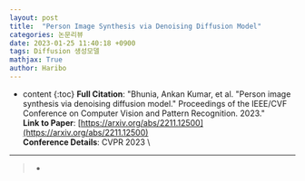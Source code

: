 ```yaml
---
layout: post
title:  "Person Image Synthesis via Denoising Diffusion Model"
categories: 논문리뷰
date: 2023-01-25 11:40:18 +0900
tags: Diffusion 생성모델
mathjax: True
author: Haribo
---
```

* content
{:toc}
**Full Citation**: "Bhunia, Ankan Kumar, et al. "Person image synthesis via denoising diffusion model." Proceedings of the IEEE/CVF Conference on Computer Vision and Pattern Recognition. 2023."\
**Link to Paper**: [https://arxiv.org/abs/2211.12500](https://arxiv.org/abs/2211.12500) \
**Conference Details**: CVPR 2023 \

---

>* 





 





















